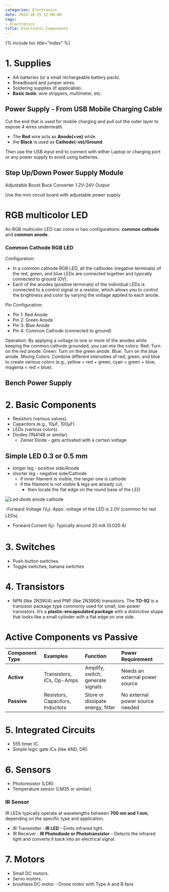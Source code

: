 ```yaml
---
categories: Electronics
date: 2024-10-25 12:00:00
tags:
- Electronics
title: Electronic Components
---
```


{% include toc title="Index" %}

# 1. **Supplies**
- AA batteries (or a small rechargeable battery pack).
- Breadboard and jumper wires.
- Soldering supplies (if applicable).
- **Basic tools**: wire strippers, multimeter, etc.

## Power Supply - From USB Mobile Charging Cable
Cut the end that is used for mobile charging and pull out the outer layer to expose 4 wires underneath.

- The **Red** wire acts as **Anode(+ve)** while 
- the **Black** is used as **Cathode(-ve)/Ground**.

Then use the USB input end to connect with either Laptop or charging port or any power supply to avoid using batteries.

## Step Up/Down Power Supply Module
Adjustable Boost Buck Converter 1.2V-24V Output

Use the mini circuit board with adjustable power supply

# RGB multicolor LED
An RGB multicolor LED can come in two configurations: **common cathode** and **common anode**. 

### Common Cathode RGB LED
Configuration:
- In a common cathode RGB LED, all the cathodes (negative terminals) of the red, green, and blue LEDs are connected together and typically connected to ground (0V).
- Each of the anodes (positive terminals) of the individual LEDs is connected to a control signal or a resistor, which allows you to control the brightness and color by varying the voltage applied to each anode.

Pin Configuration:
- Pin 1: Red Anode
- Pin 2: Green Anode
- Pin 3: Blue Anode
- Pin 4: Common Cathode (connected to ground)

Operation:
By applying a voltage to one or more of the anodes while keeping the common cathode grounded, you can mix the colors:
Red: Turn on the red anode.
Green: Turn on the green anode.
Blue: Turn on the blue anode.
Mixing Colors: Combine different intensities of red, green, and blue to create various colors (e.g., yellow = red + green, cyan = green + blue, magenta = red + blue).

## Bench Power Supply

# 2. **Basic Components**
- Resistors (various values).
- Capacitors (e.g., 10µF, 100µF).
- LEDs (various colors).
- Diodes (1N4148 or similar).
  - Zeiner Diode - gets activated with a certain voltage

## Simple LED 0.3 or 0.5 mm
- longer leg - positive side/Anode
- shorter leg - negative side/Cathode
  - if inner filament is visible, the larger one is cathode
  - if the filament is not visible & legs are already cut,
    - then locate the flat edge on the round base of the LED

![Led diode anode cathode ](https://www.robot-maker.com/shop/img/cms/tuto-led/ledwiring.jpg)
 
-Forward Voltage (V<sub>f</sub>): Appx. voltage of the LED is 2.0V (common for red LEDs).
- Forward Current (I<sub>f</sub>): Typically around 20 mA (0.020 A)

# 3. **Switches**
- Push-button switches.
- Toggle switches, banana switches

# 4. **Transistors**
- NPN (like 2N3904) and PNP (like 2N3906) transistors.
  The **TO-92** is a transistor package type commonly used for small, low-power transistors.
  It’s a **plastic-encapsulated package** with a distinctive shape that looks like a small
  cylinder with a flat edge on one side.

# Active Components vs Passive

| **Component Type**  | **Examples**                     | **Function**                       | **Power Requirement**           |
|:--------------------|:---------------------------------|:-----------------------------------|:--------------------------------|
| **Active**          | Transistors, ICs, Op-Amps        | Amplify, switch, generate signals  | Needs an external power source  |
| **Passive**         | Resistors, Capacitors, Inductors | Store or dissipate energy, filter  | No external power source needed |


# 5. **Integrated Circuits**
- 555 timer IC.
- Simple logic gate ICs (like AND, OR).

# 6. **Sensors**
- Photoresistor (LDR).
- Temperature sensor (LM35 or similar).

### IR Sensor
IR LEDs typically operate at wavelengths between **700 nm and 1 mm**, 
depending on the specific type and application.

-  IR Transmitter : **IR LED** - Emits infrared light.
- IR Receiver : **IR Photodiode or Phototransistor** - Detects the infrared light and 
converts it back into an electrical signal.

# 7. **Motors**
- Small DC motors.
- Servo motors.
- brushless DC motor - Drone motor with Type A and B fans